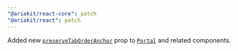 ```yaml
---
"@ariakit/react-core": patch
"@ariakit/react": patch
---
```


Added new [`preserveTabOrderAnchor`](https://ariakit.org/reference/portal#preservetaborderanchor) prop to [`Portal`](https://ariakit.org/reference/portal) and related components.
